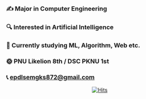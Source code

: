### ✍ Major in Computer Engineering  
### 🔍 **Interested in Artificial Intelligence**
### 🌱 Currently studying ML, Algorithm, Web etc.  
### 🌞 PNU Likelion 8th / DSC PKNU 1st   
### 📞 epdlsemgks872@gmail.com   


 <div align=center>
	
  [![Hits](https://hits.seeyoufarm.com/api/count/incr/badge.svg?url=https%3A%2F%2Fgithub.com%2Fnsbg%2Fhit-counter&count_bg=%2338B7BD&title_bg=%23555555&icon=&icon_color=%23E7E7E7&title=hits&edge_flat=false)](https://hits.seeyoufarm.com)
  
  </div>

